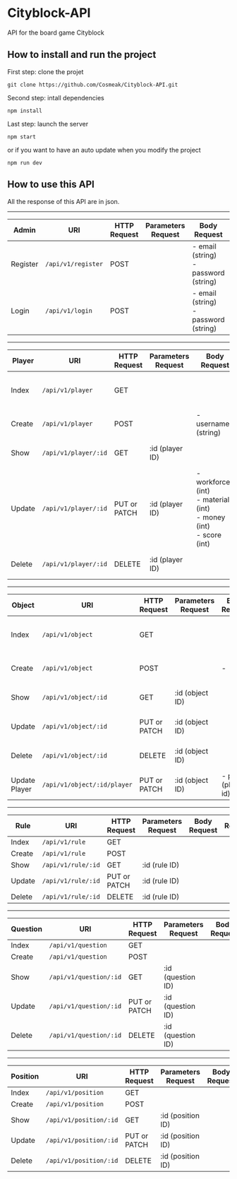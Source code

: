 # Cityblock-API

API for the board game Cityblock

## How to install and run the project

First step: clone the projet
```
git clone https://github.com/Cosmeak/Cityblock-API.git
```

Second step: intall dependencies
```
npm install
```

Last step: launch the server
```
npm start
```
or if you want to have an auto update when you modify the project
```
npm run dev
```

## How to use this API 

All the response of this API are in json.

---

| Admin    | URI                  | HTTP Request | Parameters Request | Body Request                               | Response             |
|----------|----------------------|--------------|--------------------|--------------------------------------------|----------------------| 
| Register | ``/api/v1/register`` | POST         |                    | - email (string)<br/> - password (string)  | Admin Object (json)  | 
| Login    | ``/api/v1/login``    | POST         |                    | - email (string)<br/> - password (string)  | Admin Object (json)  |

---

| Player | URI                    | HTTP Request | Parameters Request | Body Request                                                                    | Response                      |
|--------|------------------------|--------------|--------------------|---------------------------------------------------------------------------------|-------------------------------| 
| Index  | ``/api/v1/player``     | GET          |                    |                                                                                 | Array of Player Object (json) | 
| Create | ``/api/v1/player``     | POST         |                    | - username (string)                                                             | Player Object (json)          | 
| Show   | ``/api/v1/player/:id`` | GET          | :id (player ID)    |                                                                                 | Player Object (json)          | 
| Update | ``/api/v1/player/:id`` | PUT or PATCH | :id (player ID)    | - workforces (int)<br/> - materials (int)<br/> - money (int)<br/> - score (int) | Player Object (json)          | 
| Delete | ``/api/v1/player/:id`` | DELETE       | :id (player ID)    |                                                                                 | Player Object (json)          |

---

| Object        | URI                           | HTTP Request | Parameters Request | Body Request         | Response                      |
|---------------|-------------------------------|--------------|--------------------|----------------------|-------------------------------| 
| Index         | ``/api/v1/object``            | GET          |                    |                      | Array of Object Object (json) | 
| Create        | ``/api/v1/object``            | POST         |                    | -                    | Object Object (json)          | 
| Show          | ``/api/v1/object/:id``        | GET          | :id (object ID)    |                      | Object Object (json)          | 
| Update        | ``/api/v1/object/:id``        | PUT or PATCH | :id (object ID)    |                      | Object Object (json)          | 
| Delete        | ``/api/v1/object/:id``        | DELETE       | :id (object ID)    |                      | Object Object (json)          |
| Update Player | ``/api/v1/object/:id/player`` | PUT or PATCH | :id (object ID)    | - player (player id) | Object Object (json)          | 

---

| Rule   | URI                    | HTTP Request | Parameters Request | Body Request | Response |
|--------|------------------------|--------------|--------------------|--------------|----------| 
| Index  | ``/api/v1/rule``       | GET          |                    |              |          | 
| Create | ``/api/v1/rule``     | POST         |                    |              |          | 
| Show   | ``/api/v1/rule/:id`` | GET          | :id (rule ID)      |              |          | 
| Update | ``/api/v1/rule/:id`` | PUT or PATCH | :id (rule ID)    |              |          | 
| Delete | ``/api/v1/rule/:id`` | DELETE       | :id (rule ID)    |              |          | 

---

| Question | URI                    | HTTP Request | Parameters Request | Body Request | Response |
|----------|------------------------|--------------|--------------------|--------------|----------| 
| Index    | ``/api/v1/question``     | GET          |                    |              |          | 
| Create   | ``/api/v1/question``     | POST         |                    |              |          | 
| Show     | ``/api/v1/question/:id`` | GET          | :id (question ID)  |              |          | 
| Update   | ``/api/v1/question/:id`` | PUT or PATCH | :id (question ID)  |              |          | 
| Delete   | ``/api/v1/question/:id`` | DELETE       | :id (question ID)  |              |          |

---

| Position | URI                    | HTTP Request | Parameters Request | Body Request | Response |
|----------|------------------------|--------------|--------------------|--------------|----------| 
| Index    | ``/api/v1/position``     | GET          |                    |              |          | 
| Create   | ``/api/v1/position``     | POST         |                    |              |          | 
| Show     | ``/api/v1/position/:id`` | GET          | :id (position ID)  |              |          | 
| Update   | ``/api/v1/position/:id`` | PUT or PATCH | :id (position ID)    |              |          | 
| Delete   | ``/api/v1/position/:id`` | DELETE       | :id (position ID)    |              |          |
